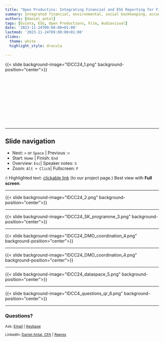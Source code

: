 ```yaml
---
title: "Open Productins: Integrating Financial and ESG Reporting for Film"
summary: Integrated financial, environmental, social bookkeeping, accounting, reporting and audit in the light of the new European accounting laws
authors: [daniel_antal]
tags: [Eviota, ESG, Open Productions, Film, Audiovisual]
date: '2023-11-24T09:00:00+01:00'
lastmod: '2023-11-24T09:00:00+01:00'
slides:
  theme: white
  highlight_style: dracula
  
---
```


{{< slide background-image="IDCC24_1.png" background-position="center">}}
<br/><br/><br/><br/><br/><br/><br/></br></br></br></br>

---

## Slide navigation

- Next: `️>` or `Space` | Previous :️`<`
- Start: `Home` | Finish: `End`
- Overview: `Esc`|  Speaker notes: `S`
- Zoom: `Alt + Click️`|  Fullscreen: `F`

🖱 Highlighted text: [clickable link](https://reprex.nl/project/musiceviota/) (to our project page.) Best view with **Full screen**.

---

{{< slide background-image="IDCC24_2.png" background-position="center">}}

---

{{< slide background-image="IDCC24_SK_programme_3.png" background-position="center">}}

---

{{< slide background-image="IDCC24_DMO_coordination_4.png" background-position="center">}}

---

{{< slide background-image="IDCC24_DMO_coordination_4.png" background-position="center">}}

---

{{< slide background-image="IDCC24_dataspace_5.png" background-position="center">}}

---

{{< slide background-image="IDCC4_questions_qr_6.png" background-position="center">}}

---

### Questions?

<p style="font-size:85%" > Ask: <a href="https://reprex.nl/#contact" target="_blank">Email</a> |
<a href="https://keybase.io/team/reprexcommunity" target="_blank">Keybase</a> 
</p>
<p style="font-size:85%" > LinkedIn: 
<a href="https://www.linkedin.com/in/antaldaniel/" target="_blank">Daniel Antal, CFA</a> |
<a href="https://www.linkedin.com/company/68855596" target="_blank">Reprex</a> </p>





